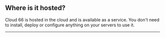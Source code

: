 


## Where is it hosted?

Cloud 66 is hosted in the cloud and is available as a service. You don't need to install, deploy or configure anything on your servers to use it.

* * *

